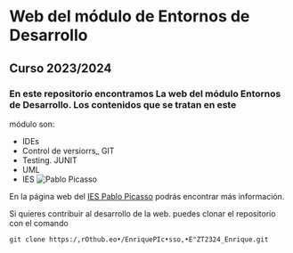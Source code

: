 
# Web del módulo de Entornos de Desarrollo
## Curso 2023/2024
### En este repositorio encontramos La web del módulo Entornos de Desarrollo. Los contenidos que se tratan en este
módulo son:
* IDEs
* Control de versiorrs_ GIT
* Testing. JUNIT
* UML
* IES
![Pablo Picasso](https://fpiespablopicasso.es/wp-content/uploads/2022/03/LOGOTIPO-IES-PABLO-PICASSO-texto-morado.png)

En la página web del [IES Pablo Picasso](https://fpiespablopicasso.es) podrás encontrar más información.

Si quieres contribuir al desarrollo de la web. puedes clonar el repositorio con el comando
```
git clone https:/,rOthub.eo•/EnriquePIc•sso,•E"ZT2324_Enrique.git
```

